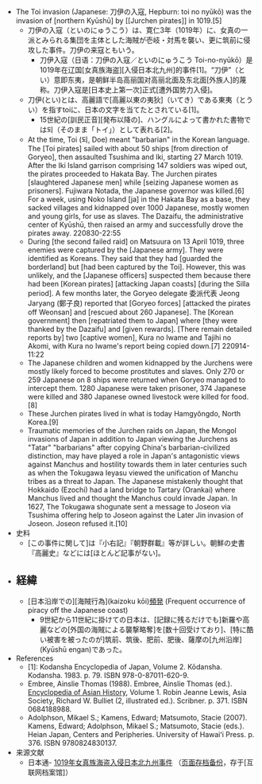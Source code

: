 - The Toi invasion (Japanese: 刀伊の入寇, Hepburn: toi no nyūkō) was the invasion of [northern Kyūshū] by [[Jurchen pirates]] in 1019.[5]
    - 刀伊の入寇（といのにゅうこう）は、寛仁3年（1019年）に、女真の一派とみられる集団を主体とした海賊が壱岐・対馬を襲い、更に筑前に侵攻した事件。刀伊の来寇ともいう。
        - 刀伊入寇（日语：刀伊の入寇／といのにゅうこう Toi-no-nyūkō）是1019年在辽国[女真族海盗][入侵日本北九州]的事件[1]。“刀伊”（とい）意即东夷，是朝鲜半岛高丽国对高丽北面及东北面[外族人]的蔑称。刀伊入寇是[日本史上第一次]正式[遭外国势力入侵]。
    - 刀伊(とい)とは、高麗語で[高麗以東の夷狄]（いてき）である東夷（とうい）を指すtoiに、日本の文字を当てたとされている[1]。
        - 15世紀の[訓民正音][発布以降の]、ハングルによって書かれた書物では되（そのまま「トイ」）として表れる[2]。
    - At the time, Toi (되, Doe) meant "barbarian" in the Korean language. The [Toi pirates] sailed with about 50 ships [from direction of Goryeo], then assaulted Tsushima and Iki, starting 27 March 1019. After the Iki Island garrison comprising 147 soldiers was wiped out, the pirates proceeded to Hakata Bay. The Jurchen pirates [slaughtered Japanese men] while [seizing Japanese women as prisoners]. Fujiwara Notada, the Japanese governor was killed.[6] For a week, using Noko Island [ja] in the Hakata Bay as a base, they sacked villages and kidnapped over 1000 Japanese, mostly women and young girls, for use as slaves. The Dazaifu, the administrative center of Kyūshū, then raised an army and successfully drove the pirates away.
220830-22:55
    - During [the second failed raid] on Matsuura on 13 April 1019, three enemies were captured by the [Japanese army]. They were identified as Koreans. They said that they had [guarded the borderland] but [had been captured by the Toi]. However, this was unlikely, and the [Japanese officers] suspected them because there had been [Korean pirates] [attacking Japan coasts] [during the Silla period]. A few months later, the Goryeo delegate 委派代表 Jeong Jaryang (鄭子良) reported that [Goryeo forces] [attacked the pirates off Weonsan] and [rescued about 260 Japanese]. The [Korean government] then [repatriated them to Japan] where [they were thanked by the Dazaifu] and [given rewards]. [There remain detailed reports by] two [captive women], Kura no Iwame and Tajihi no Akomi, with Kura no Iwame's report being copied down.[7]
220914-11:22
    - The Japanese children and women kidnapped by the Jurchens were mostly likely forced to become prostitutes and slaves. Only 270 or 259 Japanese on 8 ships were returned when Goryeo managed to intercept them. 1280 Japanese were taken prisoner, 374 Japanese were killed and 380 Japanese owned livestock were killed for food.[8]
    - These Jurchen pirates lived in what is today Hamgyŏngdo, North Korea.[9]
    - Traumatic memories of the Jurchen raids on Japan, the Mongol invasions of Japan in addition to Japan viewing the Jurchens as "Tatar" "barbarians" after copying China's barbarian-civilized distinction, may have played a role in Japan's antagonistic views against Manchus and hostility towards them in later centuries such as when the Tokugawa Ieyasu viewed the unification of Manchu tribes as a threat to Japan. The Japanese mistakenly thought that Hokkaido (Ezochi) had a land bridge to Tartary (Orankai) where Manchus lived and thought the Manchus could invade Japan. In 1627, The Tokugawa shogunate sent a message to Joseon via Tsushima offering help to Joseon against the Later Jin invasion of Joseon. Joseon refused it.[10]
- 史料
    - [この事件に関して]は『小右記』『朝野群載』等が詳しい。朝鮮の史書『高麗史』などには[ほとんど記事がない]。
- ## 経緯
    - [日本沿岸での][海賊行為](kaizoku kōi)[頻発](hinpatsu) (Frequent occurrence of piracy off the Japanese coast)
        - 9世紀から11世紀に掛けての日本は、[記録に残るだけでも]新羅や高麗などの[外国の海賊による襲撃略奪]を[数十回受けており]、[特に酷い被害を被ったのが]筑前、筑後、肥前、肥後、薩摩の[九州沿岸](Kyūshū engan)であった。
- References
    - [1]: Kodansha Encyclopedia of Japan, Volume 2. Kōdansha. Kodansha. 1983. p. 79. ISBN 978-0-87011-620-9.
    - Embree, Ainslie Thomas (1988). Embree, Ainslie Thomas (ed.). [Encyclopedia of Asian History](https://books.google.com/books?id=TFIYAAAAIAAJ), Volume 1. Robin Jeanne Lewis, Asia Society, Richard W. Bulliet (2, illustrated ed.). Scribner. p. 371. ISBN 0684188988.
    - Adolphson, Mikael S.; Kamens, Edward; Matsumoto, Stacie (2007). Kamens, Edward; Adolphson, Mikael S.; Matsumoto, Stacie (eds.). Heian Japan, Centers and Peripheries. University of Hawaiʻi Press. p. 376. ISBN 9780824830137.
- 来源文献
    - 日本通- [1019年女真族海盗入侵日本北九州事件](http://www.517japan.com/viewnews-54794.html) （[页面存档备份](https://web.archive.org/web/20200728103708/http://www.517japan.com/viewnews-54794.html)，存于[互联网档案馆]）

